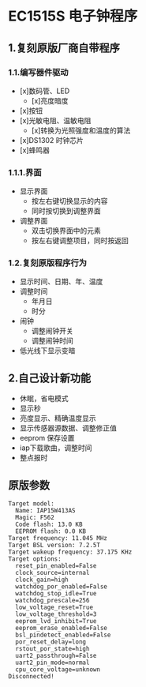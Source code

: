 # EC1515S 电子钟程序

## 1.复刻原版厂商自带程序

### 1.1.编写器件驱动

- [x]数码管、LED
  - [x]亮度暗度
- [x]按钮
- [x]光敏电阻、温敏电阻
  - [x]转换为光照强度和温度的算法
- [x]DS1302 时钟芯片
- [x]蜂鸣器

### 1.1.1.界面

- 显示界面
  - 按左右键切换显示的内容
  - 同时按切换到调整界面
- 调整界面
  - 双击切换界面中的元素
  - 按左右键调整项目，同时按返回

### 1.2.复刻原版程序行为

- 显示时间、日期、年、温度
- 调整时间
  - 年月日
  - 时分
- 闹钟
  - 调整闹钟开关
  - 调整闹钟时间
- 低光线下显示变暗

## 2.自己设计新功能

- 休眠，省电模式
- 显示秒
- 亮度显示、精确温度显示
- 显示传感器源数据、调整修正值
- eeprom 保存设置
- iap下载歌曲，调整时间
- 整点报时

## 原版参数

```
Target model:
  Name: IAP15W413AS
  Magic: F562
  Code flash: 13.0 KB
  EEPROM flash: 0.0 KB
Target frequency: 11.045 MHz
Target BSL version: 7.2.5T
Target wakeup frequency: 37.175 KHz
Target options:
  reset_pin_enabled=False
  clock_source=internal
  clock_gain=high
  watchdog_por_enabled=False
  watchdog_stop_idle=True
  watchdog_prescale=256
  low_voltage_reset=True
  low_voltage_threshold=3
  eeprom_lvd_inhibit=True
  eeprom_erase_enabled=False
  bsl_pindetect_enabled=False
  por_reset_delay=long
  rstout_por_state=high
  uart2_passthrough=False
  uart2_pin_mode=normal
  cpu_core_voltage=unknown
Disconnected!
```
